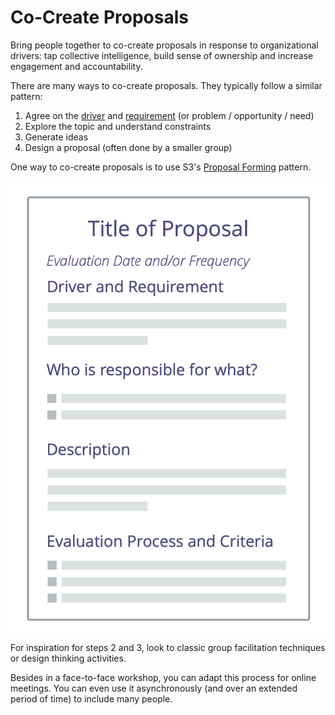 # Co-Create Proposals

<summary>
Bring people together to co-create proposals in response to organizational drivers: tap collective intelligence, build sense of ownership and increase engagement and accountability.
</summary>

There are many ways to co-create proposals. They typically follow a similar pattern:

1. Agree on the [driver](glossary:organizational-driver) and [requirement](glossary:requirement) (or problem / opportunity / need)
2. Explore the topic and understand constraints
3. Generate ideas
4. Design a proposal (often done by a smaller group)

One way to co-create proposals is to use S3's [Proposal Forming](section:proposal-forming) pattern.

![A template for proposals](img/templates/proposal-template.png)

For inspiration for steps 2 and 3, look to classic group facilitation techniques or design thinking activities.

Besides in a face-to-face workshop, you can adapt this process for online meetings. You can even use it asynchronously (and over an extended period of time) to include many people.
